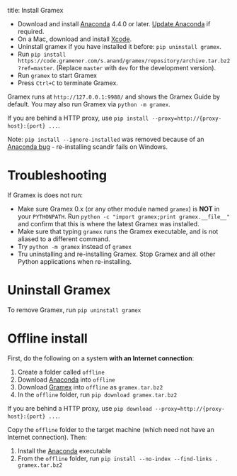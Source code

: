 title: Install Gramex

- Download and install [Anaconda][anaconda] 4.4.0 or later. [Update Anaconda][update] if required.
- On a Mac, download and install [Xcode][xcode].
- Uninstall gramex if you have installed it before: `pip uninstall gramex`.
- Run `pip install https://code.gramener.com/s.anand/gramex/repository/archive.tar.bz2?ref=master`.
  (Replace ``master`` with ``dev`` for the development version).
- Run `gramex` to start Gramex
- Press `Ctrl+C` to terminate Gramex.

Gramex runs at `http://127.0.0.1:9988/` and shows the Gramex Guide by default.
You may also run Gramex via `python -m gramex`.

If you are behind a HTTP proxy, use `pip install --proxy=http://{proxy-host}:{port} ...`.

[anaconda]: http://continuum.io/downloads
[update]: http://docs.continuum.io/anaconda/install#updating-from-older-anaconda-versions
[xcode]: https://developer.apple.com/xcode/download/
[gramex]: https://code.gramener.com/s.anand/gramex/repository/archive.tar.bz2?ref=master

Note: `pip install --ignore-installed` was removed because of an
[Anaconda bug](https://github.com/pypa/pip/issues/2751#issuecomment-165390180) -
re-installing scandir fails on Windows.

# Troubleshooting

If Gramex is does not run:

- Make sure Gramex 0.x (or any other module named `gramex`) is **NOT** in your
  `PYTHONPATH`. Run `python -c "import gramex;print gramex.__file__"` and confirm
  that this is where the latest Gramex was installed.
- Make sure that typing `gramex` runs the Gramex executable, and is not aliased
  to a different command.
- Try `python -m gramex` instead of `gramex`
- Tru uninstalling and re-installing Gramex. Stop Gramex and all other Python
  applications when re-installing.

# Uninstall Gramex

To remove Gramex, run `pip uninstall gramex`

# Offline install

First, do the following on a system **with an Internet connection**:

1. Create a folder called `offline`
2. Download [Anaconda][anaconda] into `offline`
3. Download [Gramex][gramex] into `offline` as `gramex.tar.bz2`
4. In the `offline` folder, run `pip download gramex.tar.bz2`

If you are behind a HTTP proxy, use `pip download --proxy=http://{proxy-host}:{port} ...`.

Copy the `offline` folder to the target machine (which need not have an Internet
connection). Then:

1. Install the [Anaconda][anaconda] executable
2. From the `offline` folder, run `pip install --no-index --find-links . gramex.tar.bz2`
